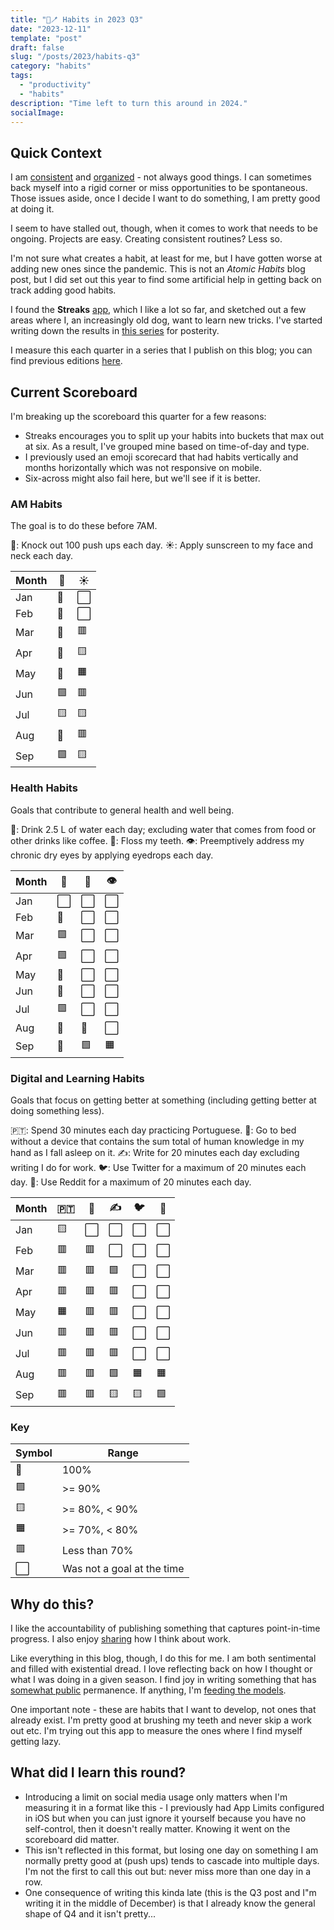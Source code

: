 ```yaml
---
title: "📱🪥 Habits in 2023 Q3"
date: "2023-12-11"
template: "post"
draft: false
slug: "/posts/2023/habits-q3"
category: "habits"
tags:
  - "productivity"
  - "habits"
description: "Time left to turn this around in 2024."
socialImage:
---
```


## Quick Context

I am [consistent](https://blog.samrhea.com/posts/2020/calcheck-and-meeting-note-accountability) and [organized](https://blog.samrhea.com/posts/2019/euro-office-time) - not always good things. I can sometimes back myself into a rigid corner or miss opportunities to be spontaneous. Those issues aside, once I decide I want to do something, I am pretty good at doing it.

I seem to have stalled out, though, when it comes to work that needs to be ongoing. Projects are easy. Creating consistent routines? Less so.

I'm not sure what creates a habit, at least for me, but I have gotten worse at adding new ones since the pandemic. This is not an *Atomic Habits* blog post, but I did set out this year to find some artificial help in getting back on track adding good habits.

I found the **Streaks** [app](https://streaksapp.com), which I like a lot so far, and sketched out a few areas where I, an increasingly old dog, want to learn new tricks. I've started writing down the results in [this series](https://blog.samrhea.com/tag/habits/) for posterity.

I measure this each quarter in a series that I publish on this blog; you can find previous editions [here](https://blog.samrhea.com/category/habits/).

## Current Scoreboard

I'm breaking up the scoreboard this quarter for a few reasons:
* Streaks encourages you to split up your habits into buckets that max out at six. As a result, I've grouped mine based on time-of-day and type.
* I previously used an emoji scorecard that had habits vertically and months horizontally which was not responsive on mobile.
* Six-across might also fail here, but we'll see if it is better.

### AM Habits

The goal is to do these before 7AM.

💪: Knock out 100 push ups each day.
☀️: Apply sunscreen to my face and neck each day.

|Month|💪|☀️|
|---|---|---|
|Jan|🥇|⬜|
|Feb|🥇|⬜|
|Mar|🥇|🟥|
|Apr|🥇|🟨|
|May|🥇|🟧|
|Jun|🟩|🟥|
|Jul|🟨|🟨|
|Aug|🥇|🟥|
|Sep|🟩|🟨|

### Health Habits

Goals that contribute to general health and well being.

🚰: Drink 2.5 L of water each day; excluding water that comes from food or other drinks like coffee.
🦷: Floss my teeth.
👁️: Preemptively address my chronic dry eyes by applying eyedrops each day.

|Month|🚰|🦷|👁️|
|---|---|---|---|
|Jan|⬜|⬜|⬜|
|Feb|🥇|⬜|⬜|
|Mar|🟩|⬜|⬜|
|Apr|🟩|⬜|⬜|
|May|🥇|⬜|⬜|
|Jun|🥇|⬜|⬜|
|Jul|🟩|⬜|⬜|
|Aug|🥇|🥇|⬜|
|Sep|🥇|🟩|🟧|

### Digital and Learning Habits

Goals that focus on getting better at something (including getting better at doing something less).

🇵🇹: Spend 30 minutes each day practicing Portuguese.
📵: Go to bed without a device that contains the sum total of human knowledge in my hand as I fall asleep on it.
✍️: Write for 20 minutes each day excluding writing I do for work.
🐦: Use Twitter for a maximum of 20 minutes each day.
👾: Use Reddit for a maximum of 20 minutes each day.

|Month|🇵🇹|📵|✍️|🐦|👾|
|---|---|---|---|---|---|
|Jan|🟨|⬜|⬜|⬜|⬜|
|Feb|🟥|🟥|⬜|⬜|⬜|
|Mar|🟥|🟥|🟩|⬜|⬜|
|Apr|🟥|🟥|🟥|⬜|⬜|
|May|🟧|🟥|🟥|⬜|⬜|
|Jun|🟥|🟥|🟥|⬜|⬜|
|Jul|🟥|🟥|🟥|⬜|⬜|
|Aug|🟥|🟥|🟩|🟧|🟧|
|Sep|🟥|🟥|🟨|🟨|🟩|

### Key

|Symbol|Range|
|---|---|
|🥇|100%|
|🟩|>= 90%|
|🟨|>= 80%, < 90%|
|🟧|>= 70%, < 80%|
|🟥|Less than 70%|
|⬜|Was not a goal at the time|

## Why do this?

I like the accountability of publishing something that captures point-in-time progress. I also enjoy [sharing](https://blog.samrhea.com/pages/projects#%EF%B8%8F-productivity) how I think about work.

Like everything in this blog, though, I do this for me. I am both sentimental and filled with existential dread. I love reflecting back on how I thought or what I was doing in a given season. I find joy in writing something that has [somewhat public](https://blog.samrhea.com/pages/projects#%EF%B8%8F-this-blog) permanence. If anything, I'm [feeding the models](https://blog.samrhea.com/posts/2022/five-minute-ai-site).

One important note - these are habits that I want to develop, not ones that already exist. I'm pretty good at brushing my teeth and never skip a work out etc. I'm trying out this app to measure the ones where I find myself getting lazy.

## What did I learn this round?

* Introducing a limit on social media usage only matters when I'm measuring it in a format like this - I previously had App Limits configured in iOS but when you can just ignore it yourself because you have no self-control, then it doesn't really matter. Knowing it went on the scoreboard did matter.
* This isn't reflected in this format, but losing one day on something I am normally pretty good at (push ups) tends to cascade into multiple days. I'm not the first to call this out but: never miss more than one day in a row.
* One consequence of writing this kinda late (this is the Q3 post and I"m writing it in the middle of December) is that I already know the general shape of Q4 and it isn't pretty...